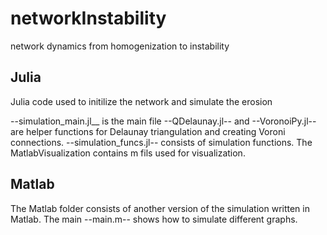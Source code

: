 # networkInstability
network dynamics from homogenization to instability 


## Julia

Julia code used to  initilize the network and simulate the erosion

--simulation_main.jl__ is the main file
--QDelaunay.jl-- and --VoronoiPy.jl-- are helper functions for Delaunay triangulation and creating Voroni connections. --simulation_funcs.jl-- consists of simulation functions. The MatlabVisualization contains m fils used for visualization.

## Matlab

The Matlab folder consists of another version of the simulation written in Matlab. The main --main.m-- shows how to simulate different graphs.


